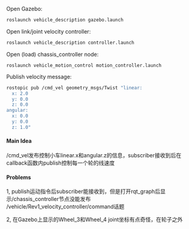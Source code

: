 Open Gazebo:

```bash
roslaunch vehicle_description gazebo.launch 
```

Open link/joint velocity controller:

```bash
roslaunch vehicle_description controller.launch 
```

Open (load) chassis_controller node:

```
roslaunch vehicle_motion_control motion_controller.launch 
```

Publish velocity message:

```bash
rostopic pub /cmd_vel geometry_msgs/Twist "linear:
  x: 2.0
  y: 0.0
  z: 0.0
angular:
  x: 0.0
  y: 0.0
  z: 1.0"
```



#### Main Idea

/cmd_vel发布控制小车linear.x和angular.z的信息，subscriber接收到后在callback函数内publish控制每一个轮的线速度



#### Problems

1, publish运动指令后subscriber能接收到，但是打开rqt_graph后显示/chassis_controller节点没能发布 /vehicle/Rev1_velocity_controller/command话题

2, 在Gazebo上显示的Wheel_3和Wheel_4 joint坐标有点奇怪，在轮子之外
